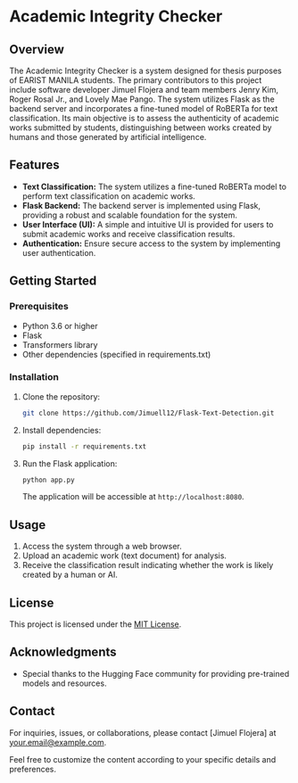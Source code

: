 # Academic Integrity Checker

## Overview

The Academic Integrity Checker is a system designed for thesis purposes of EARIST MANILA students. The primary contributors to this project include software developer Jimuel Flojera and team members Jenry Kim, Roger Rosal Jr., and Lovely Mae Pango. The system utilizes Flask as the backend server and incorporates a fine-tuned model of RoBERTa for text classification. Its main objective is to assess the authenticity of academic works submitted by students, distinguishing between works created by humans and those generated by artificial intelligence.

## Features

- **Text Classification:** The system utilizes a fine-tuned RoBERTa model to perform text classification on academic works.
- **Flask Backend:** The backend server is implemented using Flask, providing a robust and scalable foundation for the system.
- **User Interface (UI):** A simple and intuitive UI is provided for users to submit academic works and receive classification results.
- **Authentication:** Ensure secure access to the system by implementing user authentication.

## Getting Started

### Prerequisites

- Python 3.6 or higher
- Flask
- Transformers library
- Other dependencies (specified in requirements.txt)

### Installation

1. Clone the repository:

   ```bash
   git clone https://github.com/Jimuell12/Flask-Text-Detection.git
   ```

2. Install dependencies:

   ```bash
   pip install -r requirements.txt
   ```

3. Run the Flask application:

   ```bash
   python app.py
   ```

   The application will be accessible at `http://localhost:8080`.

## Usage

1. Access the system through a web browser.
2. Upload an academic work (text document) for analysis.
3. Receive the classification result indicating whether the work is likely created by a human or AI.

## License

This project is licensed under the [MIT License](LICENSE).

## Acknowledgments

- Special thanks to the Hugging Face community for providing pre-trained models and resources.

## Contact

For inquiries, issues, or collaborations, please contact [Jimuel Flojera] at your.email@example.com.

Feel free to customize the content according to your specific details and preferences.
